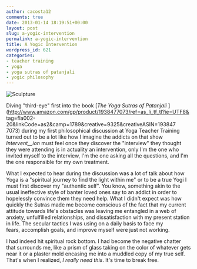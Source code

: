 ```yaml
---
author: cacosta12
comments: true
date: 2013-01-14 18:19:51+00:00
layout: post
slug: a-yogic-intervention
permalink: a-yogic-intervention
title: A Yogic Intervention
wordpress_id: 621
categories:
- teacher training
- yoga
- yoga sutras of patanjali
- yogic philosophy
---
```


![Sculpture](http://corinaoffthemat.com/wp-content/uploads/2013/01/IMG_1359.jpeg)

Diving "third-eye" first into the book [_The Yoga Sutras of Patanjali_
](http://www.amazon.com/gp/product/1938477073/ref=as_li_tf_tl?ie=UTF8&
tag=fla002-20&linkCode=as2&camp=1789&creative=9325&creativeASIN=193847
7073) during my first philosophical discussion at Yoga Teacher
Training turned out to be a lot like how I imagine the addicts on that
show _Intervent__ion_ must feel once they discover the "interview"
they thought they were attending is in actuality an intervention, only
I'm the one who invited myself to the interview, I'm the one asking
all the questions, and I'm the one responsible for my own treatment.

What I expected to hear during the discussion was a lot of talk about
how Yoga is a "spiritual journey to find the light within me" or to be
a true Yogi I must first discover my "authentic self". You know,
something akin to the usual ineffective style of banter loved ones say
to an addict in order to hopelessly convince them they need help. What
I didn't expect was how quickly the Sutras made me become conscious of
the fact that my current attitude towards life's obstacles was leaving
me entangled in a web of anxiety, unfulfilled relationships, and
dissatisfaction with my present station in life. The secular tactics I
was using on a daily basis to face my fears, accomplish goals, and
improve myself were just not working.

I had indeed hit spiritual rock bottom. I had become the negative
chatter that surrounds me, like a prism of glass taking on the color
of whatever gets near it or a plaster mold encasing me into a muddled
copy of my true self. That's when I realized, _I really need this_. It's time to break free.
